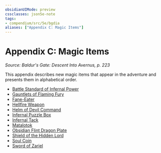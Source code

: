 ```yaml
---
obsidianUIMode: preview
cssclasses: json5e-note
tags:
- compendium/src/5e/bgdia
aliases: ["Appendix C: Magic Items"]
---
```

# Appendix C: Magic Items
*Source: Baldur's Gate: Descent Into Avernus, p. 223* 

This appendix describes new magic items that appear in the adventure and presents them in alphabetical order.

- [Battle Standard of Infernal Power](/3-Mechanics/CLI/items/battle-standard-of-infernal-power-bgdia.md)  
- [Gauntlets of Flaming Fury](/3-Mechanics/CLI/items/gauntlets-of-flaming-fury-bgdia.md)  
- [Fane-Eater](/3-Mechanics/CLI/items/fane-eater-bgdia.md)  
- [Hellfire Weapon](/3-Mechanics/CLI/items/hellfire-weapon-bgdia.md)  
- [Helm of Devil Command](/3-Mechanics/CLI/items/helm-of-devil-command-bgdia.md)  
- [Infernal Puzzle Box](/3-Mechanics/CLI/items/infernal-puzzle-box-bgdia.md)  
- [Infernal Tack](/3-Mechanics/CLI/items/infernal-tack-mtf.md)  
- [Matalotok](/3-Mechanics/CLI/items/matalotok-bgdia.md)  
- [Obsidian Flint Dragon Plate](/3-Mechanics/CLI/items/obsidian-flint-dragon-plate-bgdia.md)  
- [Shield of the Hidden Lord](/3-Mechanics/CLI/items/shield-of-the-hidden-lord-bgdia.md)  
- [Soul Coin](/3-Mechanics/CLI/items/soul-coin-bgdia.md)  
- [Sword of Zariel](/3-Mechanics/CLI/items/sword-of-zariel-bgdia.md)